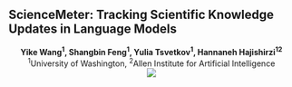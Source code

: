 ## ScienceMeter: Tracking Scientific Knowledge Updates in Language Models

<div align="center">
  <b>Yike Wang<sup>1</sup>, Shangbin Feng<sup>1</sup>, Yulia Tsvetkov<sup>1</sup>, Hannaneh Hajishirzi<sup>1</sup><sup>2</sup></b>
  <br>
  <sup>1</sup>University of Washington, <sup>2</sup>Allen Institute for Artificial Intelligence
  <br>
  <a href=""><img src="https://img.shields.io/badge/Paper-arXiv-orange"></a>
</div>
